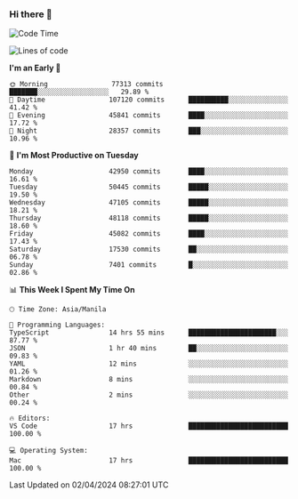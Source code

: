 ### Hi there 👋

<!--START_SECTION:waka-->
![Code Time](http://img.shields.io/badge/Code%20Time-5%2C009%20hrs%2041%20mins-blue)

![Lines of code](https://img.shields.io/badge/From%20Hello%20World%20I%27ve%20Written-116.8%20million%20lines%20of%20code-blue)

**I'm an Early 🐤** 

```text
🌞 Morning                77313 commits       ███████░░░░░░░░░░░░░░░░░░   29.89 % 
🌆 Daytime                107120 commits      ██████████░░░░░░░░░░░░░░░   41.42 % 
🌃 Evening                45841 commits       ████░░░░░░░░░░░░░░░░░░░░░   17.72 % 
🌙 Night                  28357 commits       ███░░░░░░░░░░░░░░░░░░░░░░   10.96 % 
```
📅 **I'm Most Productive on Tuesday** 

```text
Monday                   42950 commits       ████░░░░░░░░░░░░░░░░░░░░░   16.61 % 
Tuesday                  50445 commits       █████░░░░░░░░░░░░░░░░░░░░   19.50 % 
Wednesday                47105 commits       █████░░░░░░░░░░░░░░░░░░░░   18.21 % 
Thursday                 48118 commits       █████░░░░░░░░░░░░░░░░░░░░   18.60 % 
Friday                   45082 commits       ████░░░░░░░░░░░░░░░░░░░░░   17.43 % 
Saturday                 17530 commits       ██░░░░░░░░░░░░░░░░░░░░░░░   06.78 % 
Sunday                   7401 commits        █░░░░░░░░░░░░░░░░░░░░░░░░   02.86 % 
```


📊 **This Week I Spent My Time On** 

```text
🕑︎ Time Zone: Asia/Manila

💬 Programming Languages: 
TypeScript               14 hrs 55 mins      ██████████████████████░░░   87.77 % 
JSON                     1 hr 40 mins        ██░░░░░░░░░░░░░░░░░░░░░░░   09.83 % 
YAML                     12 mins             ░░░░░░░░░░░░░░░░░░░░░░░░░   01.26 % 
Markdown                 8 mins              ░░░░░░░░░░░░░░░░░░░░░░░░░   00.84 % 
Other                    2 mins              ░░░░░░░░░░░░░░░░░░░░░░░░░   00.24 % 

🔥 Editors: 
VS Code                  17 hrs              █████████████████████████   100.00 % 

💻 Operating System: 
Mac                      17 hrs              █████████████████████████   100.00 % 
```


 Last Updated on 02/04/2024 08:27:01 UTC
<!--END_SECTION:waka-->


<!--
**rad182/rad182** is a ✨ _special_ ✨ repository because its `README.md` (this file) appears on your GitHub profile.

Here are some ideas to get you started:

- 🔭 I’m currently working on ...
- 🌱 I’m currently learning ...
- 👯 I’m looking to collaborate on ...
- 🤔 I’m looking for help with ...
- 💬 Ask me about ...
- 📫 How to reach me: ...
- 😄 Pronouns: ...
- ⚡ Fun fact: ...
-->
